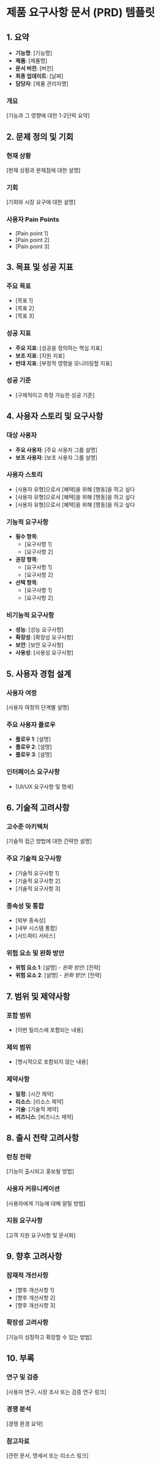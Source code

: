 # 제품 요구사항 문서 (PRD) 템플릿

## 1. 요약
- **기능명**: [기능명]
- **제품**: [제품명]
- **문서 버전**: [버전]
- **최종 업데이트**: [날짜]
- **담당자**: [제품 관리자명]

### 개요
[기능과 그 영향에 대한 1-2단락 요약]

## 2. 문제 정의 및 기회

### 현재 상황
[현재 상황과 문제점에 대한 설명]

### 기회
[기회와 시장 요구에 대한 설명]

### 사용자 Pain Points
- [Pain point 1]
- [Pain point 2]
- [Pain point 3]

## 3. 목표 및 성공 지표

### 주요 목표
- [목표 1]
- [목표 2]
- [목표 3]

### 성공 지표
- **주요 지표**: [성공을 정의하는 핵심 지표]
- **보조 지표**: [지원 지표]
- **반대 지표**: [부정적 영향을 모니터링할 지표]

### 성공 기준
- [구체적이고 측정 가능한 성공 기준]

## 4. 사용자 스토리 및 요구사항

### 대상 사용자
- **주요 사용자**: [주요 사용자 그룹 설명]
- **보조 사용자**: [보조 사용자 그룹 설명]

### 사용자 스토리
- [사용자 유형]으로서 [혜택]을 위해 [행동]을 하고 싶다
- [사용자 유형]으로서 [혜택]을 위해 [행동]을 하고 싶다
- [사용자 유형]으로서 [혜택]을 위해 [행동]을 하고 싶다

### 기능적 요구사항
- **필수 항목**:
  - [요구사항 1]
  - [요구사항 2]
- **권장 항목**:
  - [요구사항 1]
  - [요구사항 2]
- **선택 항목**:
  - [요구사항 1]
  - [요구사항 2]

### 비기능적 요구사항
- **성능**: [성능 요구사항]
- **확장성**: [확장성 요구사항]
- **보안**: [보안 요구사항]
- **사용성**: [사용성 요구사항]

## 5. 사용자 경험 설계

### 사용자 여정
[사용자 여정의 단계별 설명]

### 주요 사용자 플로우
- **플로우 1**: [설명]
- **플로우 2**: [설명]
- **플로우 3**: [설명]

### 인터페이스 요구사항
- [UI/UX 요구사항 및 명세]

## 6. 기술적 고려사항

### 고수준 아키텍처
[기술적 접근 방법에 대한 간략한 설명]

### 주요 기술적 요구사항
- [기술적 요구사항 1]
- [기술적 요구사항 2]
- [기술적 요구사항 3]

### 종속성 및 통합
- [외부 종속성]
- [내부 시스템 통합]
- [서드파티 서비스]

### 위험 요소 및 완화 방안
- **위험 요소 1**: [설명] - *완화 방안*: [전략]
- **위험 요소 2**: [설명] - *완화 방안*: [전략]

## 7. 범위 및 제약사항

### 포함 범위
- [이번 릴리스에 포함되는 내용]

### 제외 범위
- [명시적으로 포함되지 않는 내용]

### 제약사항
- **일정**: [시간 제약]
- **리소스**: [리소스 제약]
- **기술**: [기술적 제약]
- **비즈니스**: [비즈니스 제약]

## 8. 출시 전략 고려사항

### 런칭 전략
[기능이 출시되고 홍보될 방법]

### 사용자 커뮤니케이션
[사용자에게 기능에 대해 알릴 방법]

### 지원 요구사항
[고객 지원 요구사항 및 문서화]

## 9. 향후 고려사항

### 잠재적 개선사항
- [향후 개선사항 1]
- [향후 개선사항 2]
- [향후 개선사항 3]

### 확장성 고려사항
[기능이 성장하고 확장할 수 있는 방법]

## 10. 부록

### 연구 및 검증
[사용자 연구, 시장 조사 또는 검증 연구 링크]

### 경쟁 분석
[경쟁 환경 요약]

### 참고자료
[관련 문서, 명세서 또는 리소스 링크]